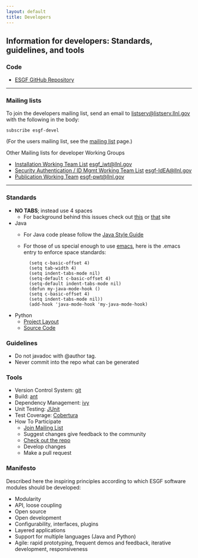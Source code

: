 ```yaml
---
layout: default 
title: Developers 
---
```


## Information for developers: Standards, guidelines, and tools

### Code

* [ESGF GitHub Repository](http://github.com/ESGF)

----

### Mailing lists

To join the developers mailing list, send an email to
[listserv@listserv.llnl.gov][listserv-devel] with the following in the body:

    subscribe esgf-devel	

(For the users mailing list, see the [mailing list] page.)

Other Mailing lists for developer Working Groups

   * [Installation Working Team List][listserv-install] esgf_iwt@llnl.gov
   * [Security Authentication / ID Mgmt Working Team List][listserv-security-auth] esgf-IdEA@llnl.gov
   * [Publication Working Team][listserv-data-pub] esgf-pwt@llnl.gov
   
----    

### Standards

* **NO TABS**; instead use 4 spaces
    * For background behind this issues check out [this][background1] or [that][background2] site
* Java
    * For Java code please follow the [Java Style Guide]
    * For those of us special enough to use [emacs], here is the .emacs entry to
    enforce space standards:

            (setq c-basic-offset 4)
            (setq tab-width 4)
            (setq indent-tabs-mode nil)
            (setq-default c-basic-offset 4)
            (setq-default indent-tabs-mode nil)
            (defun my-java-mode-hook ()
            (setq c-basic-offset 4)
            (setq indent-tabs-mode nil))
            (add-hook 'java-mode-hook 'my-java-mode-hook)

* Python
    * [Project Layout](#)
    * [Source Code](#)

### Guidelines

* Do not javadoc with @author tag.
* Never commit into the repo what can be generated

### Tools

* Version Control System: [git]
* Build: [ant]
* Dependency Management: [ivy]
* Unit Testing: [JUnit]
* Test Coverage: [Cobertura]
* How To Participate
    * [Join Mailing List][mailinglist]
    * Suggest changes give feedback to the community
    * [Check out the repo][github]
    * Develop changes
    * Make a pull request

<a name="manifesto"></a>

### Manifesto

Described here the inspiring principles according to which ESGF software
modules should be developed:

* Modularity
* API, loose coupling
* Open source
* Open development
* Configurability, interfaces, plugins
* Layered applications
* Support for multiple languages (Java and Python)
* Agile: rapid prototyping, frequent demos and feedback, iterative development,
  responsiveness

[background1]:      http://www.jwz.org/doc/tabs-vs-spaces.html
[background2]:      http://www.dansanderson.com/blog/2007/07/indenting-source-code-in-emacs.html
[java style guide]: http://www.oracle.com/technetwork/java/codeconv-138413.html
[emacs]:            http://www.gnu.org/software/emacs
[git]:              http://git-scm.com
[ant]:              http://ant.apache.org
[ivy]:              http://ant.apache.org/ivy
[junit]:            http://www.junit.org
[cobertura]:        http://cobertura.sourceforge.net
[artifactory]:      http://www.jfrog.org/products.php
[esgf-repo]:        http://esgf.org/artifactory/webapp/browserepo.html
[mailinglist]:      mailing-list.html
[github]:           http://www.github.com/ESGF
[listserv-devel]:       mailto:esgf-devel@llnl.gov
[listserv-install]:     mailto:esgf_iwt@llnl.gov
[listserv-security-auth]:       mailto:esgf-idea@llnl.gov
[listserv-data-pub]:       mailto:esgf-pwt@llnl.gov
[mailing list]:     mailing-list.html

